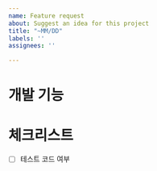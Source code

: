 ```yaml
---
name: Feature request
about: Suggest an idea for this project
title: "~MM/DD"
labels: ''
assignees: ''

---
```


# 개발 기능

# 체크리스트
- [ ] 테스트 코드 여부
